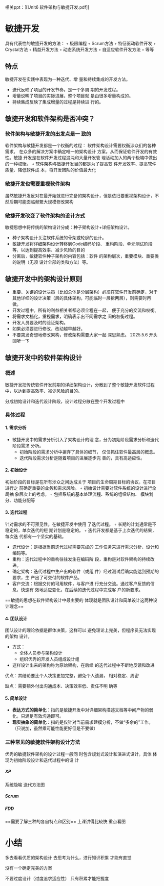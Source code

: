 相关ppt：[[Unit6 软件架构与敏捷开发.pdf]]

# 敏捷开发

具有代表性的敏捷开发的方法： ◦ 极限编程 ◦ Scrum方法 ◦ 特征驱动软件开发 ◦ Crystal方法 ◦ 精益开发方法 ◦ 动态系统开发方法 ◦ 自适应软件开发方法 ◦ 等等

## 特点

敏捷开发在实践中表现为一种迭代、增 量和持续集成的开发方法。 
- 迭代反映了项目的开发节奏，是一个多周 期的开发过程。 
- 增量说明了项目的实际进展，整个项目就 是由很多增量构成的。 
- 持续集成反映了集成增量的过程是持续进 行的。

## 敏捷开发和软件架构是否冲突？

### 软件架构与敏捷开发的出发点是一 致的

软件架构与敏捷开发都是一个权衡的过程： 软件架构设计需要权衡涉众们的各种需求， 在众多的解决方案中确定唯一的架构设计 方案，从而保证软件开发的有效性。敏捷 开发是在软件开发过程混沌和大量开发管 理活动加入的两个极端中做出的一种权衡。 ◦ 软件架构与敏捷开发目的都是为了提高软 件开发效率、提高软件质量、降低软件成 本，将开发团队的价值最大化

### 敏捷开发也需要重视软件架构

虽然敏捷开发反对在最开始就进行完备的架构设计，但是依旧要重视架构设计，不然后期可能面临频繁大规模修改架构

### 敏捷开发改变了软件架构的设计方式

敏捷思想中将传统的架构设计分成：种子架构设计+详细架构设计。 
- 种子架构设计关注软件系统的骨架或轮廓的设计。 
- 敏捷开发将详细架构设计转移到Code编码阶段、 重构阶段、单元测试阶段等，以达到提高效率、减少风险的目的
- 分离后，敏捷软件种子架构的内容包括：软件 的架构层次，重要模块、重要类的说明（无须 设计全部的类和方法）等。

## 敏捷开发中的架构设计原则

- 重要、关键的设计决策（比如总体是分层架构）必须在软件开发前确定，对于其他详细的设计决策（层的具体架构，可能临时一层拆两层），则需要时再做。 
- 开发过程中，所有的利益相关者都必须全程在一起， 便于充分的交流和权衡。 
- 将需求文档化，重视需求，明确表示出不同需求之 间的权衡过程。 
- 开发人员要及时的验证架构。 
- 如果必须要进行修改，改动越早越好。 
- 不要突发奇想地修改架构，修改架构需要大家一起 深思熟虑。
2025.5.6 开头回听一下
## 敏捷开发中的软件架构设计

### 概述

敏捷开发把传统软件开发前期的详细架构设计，分散到了整个敏捷开发软件过程中，以达到提高效率、减少风险的目的。

分成初始设计和迭代设计阶段，设计过程分散在整个开发过程中

### 具体过程

#### 1. 需求分析

- 敏捷开发中的需求分析引入了架构设计的理 念，分为初始阶段需求分析和迭代阶段需求 分析。 
	- 初始阶段的需求分析中摒弃了具体的细节， 仅仅抓住软件最高层的概念。 
	- 迭代阶段需求分析是随着项目的进展逐步完 善的，具有高适应性。

#### 2. 初始设计

初始阶段的目标是在所有涉众之间达成关于 项目的生命周期目标的协议，在项目进行之 前确定重要的业务和需求风险。 ◦ 初始设计需要对软件系统的设计进行全局抽 象层次上的考虑。 ◦ 包括系统的基本处理流程、系统的组织结构、 模块划分、功能分配等

#### 3. 迭代过程

针对需求的不可预见性，在敏捷开发中使用 了迭代过程。 ◦ 长期的计划通常是不稳定的，单次迭代的短 期计划是稳定的。 ◦ 迭代开发都是基于上次迭代的结果，每次迭 代都有一个坚实的基础。

- 迭代设计：是根据当前迭代过程需要完成的 工作任务来进行需求分析、设计和编码等。 
- 重构：迭代过程中的重构往往发生在编码阶 段，重构是对软件架构的持续改进。 
- 确定架构：迭代过程中生产出的软件（或组 件）经过测试后确实能达到预期的要求，生 产出了可交付的软件产品。 
- 客户交流：根据交付的可用软件，与客户进 行充分交流。通过客户反馈的信息，快速有 效地适应变化，在后续的迭代过程中完成客 户的新要求。

==敏捷的思想在软件架构设计中最主要的 体现就是团队设计和简单设计这两种设 计理念==
#### 4. 团队设计

团队设计的理论依据是群体决策，这样可以 避免理论上完美，但程序员无法实现的架构 设计。 
- 方式： 
	- 全体人员参与架构设计
	- 组织优秀的开发人员组成设计组 
- 这样设计出来的架构称为原始架构，在后续 的迭代过程中不断地反馈和改进

优点：其结论要比个人决策更加完整，避免个人遗漏， 相对稳定、周密

缺点：需要额外付出沟通成本、决策效率低、责任不明 确等

#### 5. 简单设计

- **表达方式的简单化**：指的是敏捷开发中对详细架构描述文档等中间产物的弱化，只满足有效沟通即可。 
- **现实抽象的简单化**：指的是仅针对当前需求建模分析，不做“多余的”工作。（只说加，虽然乘可能性能更好但是不要做）

### 三种常见的敏捷软件架构设计方法

优秀的敏捷软件架构的设计过程一般同 时包含规划式设计和演进式设计，具体 体现为初始阶段设计和迭代过程中的设 计

##### XP

系统隐喻
迭代方法图

##### Scrum


##### FDD

==需要了解三种的各自特点和区别==
上课讲得比较快
重点看图

# 小结

多去看看优质的架构设计
去思考为什么，进行知识积累
才能有直觉

没有一个确定完美的方案

不要过度设计（过度追求适应性）
只有积累才能把握度

